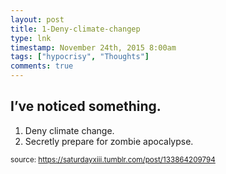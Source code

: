 ```yaml
---
layout: post
title: 1-Deny-climate-changep
type: lnk
timestamp: November 24th, 2015 8:00am
tags: ["hypocrisy", "Thoughts"]
comments: true
---
```

## I’ve noticed something. ##
1. Deny climate change.
2. Secretly prepare for zombie apocalypse.
  
<small>source: https://saturdayxiii.tumblr.com/post/133864209794</small>